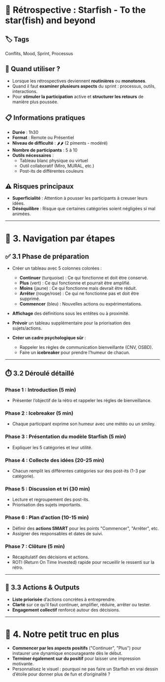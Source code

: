 # 🧠 Rétrospective : Starfish - To the star(fish) and beyond

## 🏷️ Tags
Conflits, Mood, Sprint, Processus

## 🎯 Quand utiliser ?
- Lorsque les rétrospectives deviennent **routinières** ou **monotones**.
- Quand il faut **examiner plusieurs aspects** du sprint : processus, outils, interactions.
- Pour **stimuler la participation** active et **structurer les retours** de manière plus poussée.

## 📋 Informations pratiques
- **Durée** : 1h30
- **Format** : Remote ou Présentiel
- **Niveau de difficulté** : 🌶️🌶️ (2 piments - modéré)
- **Nombre de participants** : 5 à 10
- **Outils nécessaires** :
  - Tableau blanc physique ou virtuel
  - Outil collaboratif (Miro, MURAL, etc.)
  - Post-its de différentes couleurs

## ⚠️ Risques principaux
- **Superficialité** : Attention à pousser les participants à creuser leurs idées.
- **Déséquilibre** : Risque que certaines catégories soient négligées si mal animées.

---

# 🧭 3. Navigation par étapes

## ✅ 3.1 Phase de préparation
- Créer un tableau avec 5 colonnes colorées :
  - **Continuer** (turquoise) : Ce qui fonctionne et doit être conservé.
  - **Plus** (vert) : Ce qui fonctionne et pourrait être amplifié.
  - **Moins** (jaune) : Ce qui fonctionne mais devrait être réduit.
  - **Arrêter** (rouge/rose) : Ce qui ne fonctionne pas et doit être supprimé.
  - **Commencer** (bleu) : Nouvelles actions ou expérimentations.

- **Affichage** des définitions sous les entêtes ou à proximité.
- **Prévoir** un tableau supplémentaire pour la priorisation des sujets/actions.
- **Créer un cadre psychologique sûr** :
  - Rappeler les règles de communication bienveillante (CNV, OSBD).
  - Faire un **icebreaker** pour prendre l’humeur de chacun.

---

## ⏱️ 3.2 Déroulé détaillé

### Phase 1 : Introduction (5 min)
- Présenter l’objectif de la rétro et rappeler les règles de bienveillance.

### Phase 2 : Icebreaker (5 min)
- Chaque participant exprime son humeur avec une météo ou un smiley.

### Phase 3 : Présentation du modèle Starfish (5 min)
- Expliquer les 5 catégories et leur utilité.

### Phase 4 : Collecte des idées (20-25 min)
- Chacun remplit les différentes catégories sur des post-its (1-3 par catégorie).

### Phase 5 : Discussion et tri (30 min)
- Lecture et regroupement des post-its.
- Priorisation des sujets importants.

### Phase 6 : Plan d’action (10-15 min)
- Définir des **actions SMART** pour les points "Commencer", "Arrêter", etc.
- Assigner des responsables et dates de suivi.

### Phase 7 : Clôture (5 min)
- Récapitulatif des décisions et actions.
- ROTI (Return On Time Invested) rapide pour recueillir le ressenti sur la rétro.

---

## 🎯 3.3 Actions & Outputs
- **Liste priorisée** d’actions concrètes à entreprendre.
- **Clarté** sur ce qu’il faut continuer, amplifier, réduire, arrêter ou tester.
- **Engagement collectif** renforcé autour des décisions.

---

# 🎁 4. Notre petit truc en plus
- **Commencer par les aspects positifs** ("Continuer", "Plus") pour instaurer une dynamique encourageante dès le début.
- **Terminer également sur du positif** pour laisser une impression motivante.
- Personnalisez le visuel : pourquoi ne pas faire un Starfish en vrai dessin d’étoile pour donner plus de fun et d’originalité ?

